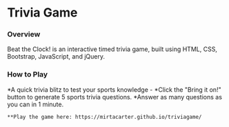 # Trivia Game

### Overview
Beat the Clock! is an interactive timed trivia game, built using HTML, CSS, Bootstrap, JavaScript, and jQuery.

### How to Play
*A quick trivia blitz to test your sports knowledge -
*Click the "Bring it on!" button to generate 5 sports trivia questions.
*Answer as many questions as you can in 1 minute.

    **Play the game here: https://mirtacarter.github.io/triviagame/